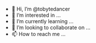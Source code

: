 - 👋 Hi, I’m @tobytedancer
- 👀 I’m interested in ...
- 🌱 I’m currently learning ...
- 💞️ I’m looking to collaborate on ...
- 📫 How to reach me ...

<!---
tobytedancer/tobytedancer is a ✨ special ✨ repository because its `README.md` (this file) appears on your GitHub profile.
You can click the Preview link to take a look at your changes.
--->
